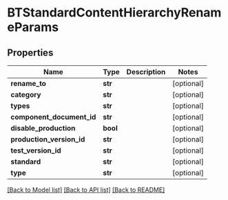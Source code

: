 # BTStandardContentHierarchyRenameParams

## Properties
Name | Type | Description | Notes
------------ | ------------- | ------------- | -------------
**rename_to** | **str** |  | [optional] 
**category** | **str** |  | [optional] 
**types** | **str** |  | [optional] 
**component_document_id** | **str** |  | [optional] 
**disable_production** | **bool** |  | [optional] 
**production_version_id** | **str** |  | [optional] 
**test_version_id** | **str** |  | [optional] 
**standard** | **str** |  | [optional] 
**type** | **str** |  | [optional] 

[[Back to Model list]](../README.md#documentation-for-models) [[Back to API list]](../README.md#documentation-for-api-endpoints) [[Back to README]](../README.md)


